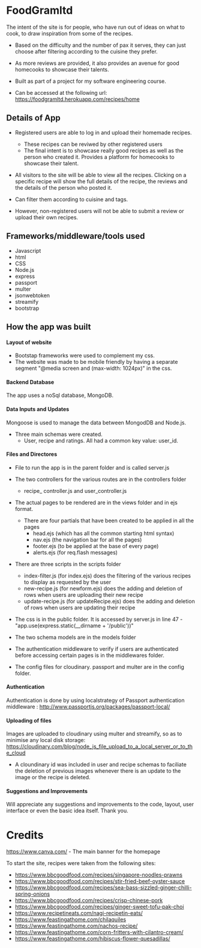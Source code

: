 # FoodGramltd

The intent of the site is for people, who have run out of ideas on what to cook, to draw inspiration from some of the recipes.
* Based on the difficulty and the number of pax it serves, they can just choose after filtering according to the cuisine they prefer.
* As more reviews are provided, it also provides an avenue for good homecooks to showcase their talents.

* Built as part of a project for my software engineering course.
* Can be accessed at the following url:  https://foodgramltd.herokuapp.com/recipes/home
    
## Details of App
* Registered users are able to log in and upload their homemade recipes.
    * These recipes can be reviwed by other registered users
    * The final intent is to showcase really good recipes as well as the person who created it. Provides a platform for homecooks to showcase their talent.

* All visitors to the site will be able to view all the recipes. Clicking on a specific recipe will show the full details of the recipe, the reviews and the details of the person who posted it.
* Can filter them according to cuisine and tags.  
* However, non-registered users will not be able to submit a review or upload their own recipes.


## Frameworks/middleware/tools used
* Javascript
* html
* CSS
* Node.js
* express
* passport
* multer
* jsonwebtoken
* streamify
* bootstrap

## How the app was built

#### Layout of website
* Bootstap frameworks were used to complement my css.
* The website was made to be mobile friendly by having a separate segment "@media screen and (max-width: 1024px)" in the css.

#### Backend Database
The app uses a noSql database, MongoDB. 

#### Data Inputs and Updates
Mongoose is used to manage the data between MongodDB and Node.js.
* Three main schemas were created. 
    *   User, recipe and ratings. All had a common key value: user_id.

#### Files and Directores
* File to run the app is in the parent folder and is called server.js

* The two controllers for the various routes are in the controllers folder
    * recipe_ controller.js and user_controller.js

* The actual pages to be rendered are in the views folder and in ejs format.
    * There are four partials that have been created to be applied in all the pages
        * head.ejs (which has all the common starting html syntax)
        * nav.ejs (the navigation bar for all the pages)
        * footer.ejs (to be applied at the base of every page)
        * alerts.ejs (for req.flash messages)

* There are three scripts in the scripts folder
    * index-filter.js (for index.ejs) does the filtering of the various recipes to display as requested by the user 
    * new-recipe.js (for newform.ejs) does the adding and deletion of rows when users are uploading their new recipe
    * update-recipe.js (for updateRecipe.ejs) does the adding and deletion of rows when users are updating their recipe

* The css is in the public folder. It is accessed by server.js in line 47 - "app.use(express.static(__dirname + '/public'))"

* The two schema models are in the models folder

* The authentication middleware to verify if users are authenticated before accessing certain pages is in the middlewares folder.

* The config files for cloudinary. passport and multer are in the config folder.

#### Authentication
Authentication is done by using localstrategy of Passport authentication middleware : http://www.passportjs.org/packages/passport-local/

#### Uploading of files
Images are uploaded to cloudinary using multer and streamify, so as to minimise any local disk storage: https://cloudinary.com/blog/node_js_file_upload_to_a_local_server_or_to_the_cloud
* A cloundinary id was included in user and recipe schemas to faciliate the deletion of previous images whenever there is an update to the image or the recipe is deleted.

#### Suggestions and Improvements
Will appreciate any suggestions and improvements to the code, layout, user interface or even the basic idea itself. Thank you. 

# Credits

https://www.canva.com/ - The main banner for the homepage

To start the site, recipes were taken from the following sites:
* https://www.bbcgoodfood.com/recipes/singapore-noodles-prawns
* https://www.bbcgoodfood.com/recipes/stir-fried-beef-oyster-sauce
* https://www.bbcgoodfood.com/recipes/sea-bass-sizzled-ginger-chilli-spring-onions
* https://www.bbcgoodfood.com/recipes/crisp-chinese-pork
* https://www.bbcgoodfood.com/recipes/ginger-sweet-tofu-pak-choi
* https://www.recipetineats.com/nagi-recipetin-eats/
* https://www.feastingathome.com/chilaquiles
* https://www.feastingathome.com/nachos-recipe/
* https://www.feastingathome.com/corn-fritters-with-cilantro-cream/
* https://www.feastingathome.com/hibiscus-flower-quesadillas/


